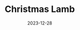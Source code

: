 ---
title: Christmas Lamb
fulltitle: Christmas Lamb
date: 2023-12-28
tags:
- 2023
characters:
- tzipora
- baron
- ayn
categories: []
keywords:
- 2023
url: /stories/christmas-lamb/
toc: false
image: /images/fullres/lamb.jpg
reddit: null
print: null
video: null
caption: It is December 28th. Baron is the only one still trying to finish the Christmas
  lamb.
---